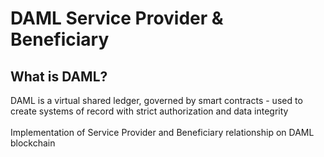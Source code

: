 # DAML Service Provider & Beneficiary

## What is DAML?
DAML is a virtual shared ledger, governed by smart contracts - used to create systems of record with strict authorization and data integrity\
\
Implementation of Service Provider and Beneficiary relationship on DAML blockchain
